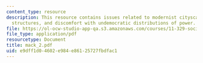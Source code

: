 ```yaml
---
content_type: resource
description: This resource contains issues related to modernist cityscapes, social
  structures, and discomfort with undemocratic distributions of power.
file: https://ol-ocw-studio-app-qa.s3.amazonaws.com/courses/11-329-social-theory-and-the-city-fall-2005/e9dff1d04602e984e86125727fbdfac1_mack_2.pdf
file_type: application/pdf
resourcetype: Document
title: mack_2.pdf
uid: e9dff1d0-4602-e984-e861-25727fbdfac1
---
```

